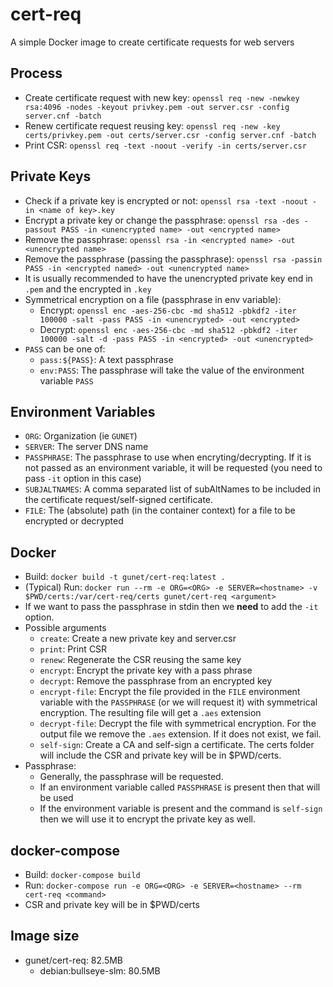 # cert-req
A simple Docker image to create certificate requests for web servers

## Process
* Create certificate request with new key: `openssl req -new -newkey rsa:4096 -nodes -keyout privkey.pem -out server.csr -config server.cnf -batch`
* Renew certificate request reusing key: `openssl req -new -key certs/privkey.pem -out certs/server.csr -config server.cnf -batch`
* Print CSR: `openssl req -text -noout -verify -in certs/server.csr`

## Private Keys
* Check if a private key is encrypted or not: `openssl rsa -text -noout -in <name of key>.key`
* Encrypt a private key or change the passphrase: `openssl rsa -des -passout PASS -in <unencrypted name> -out <encrypted name>`
* Remove the passphrase: `openssl rsa -in <encrypted name> -out <unencrypted name>`
* Remove the passphrase (passing the passphrase): `openssl rsa -passin PASS -in <encrypted named> -out <unencrypted name>`
* It is usually recommended to have the unencrypted private key end in `.pem` and the encrypted in `.key`
* Symmetrical encryption on a file (passphrase in env variable):
  - Encrypt: `openssl enc -aes-256-cbc -md sha512 -pbkdf2 -iter 100000 -salt -pass PASS -in <unencrypted> -out <encrypted>`
  - Decrypt: `openssl enc -aes-256-cbc -md sha512 -pbkdf2 -iter 100000 -salt -d -pass PASS -in <encrypted> -out <unencrypted>`
* `PASS` can be one of:
  - `pass:${PASS}`: A text passphrase
  - `env:PASS`: The passphrase will take the value of the environment variable `PASS`

## Environment Variables
* `ORG`: Organization (ie `GUNET`)
* `SERVER`: The server DNS name
* `PASSPHRASE`: The passphrase to use when encryting/decrypting. If it is not passed as an environment variable, it will be requested (you need to pass `-it` option in this case)
* `SUBJALTNAMES`: A comma separated list of subAltNames to be included in the certificate request/self-signed certificate.
* `FILE`: The (absolute) path (in the container context) for a file to be encrypted or decrypted

## Docker
* Build: `docker build -t gunet/cert-req:latest .`
* (Typical) Run: `docker run --rm -e ORG=<ORG> -e SERVER=<hostname> -v $PWD/certs:/var/cert-req/certs gunet/cert-req <argument>`
* If we want to pass the passphrase in stdin then we **need** to add the `-it` option.
* Possible arguments
  - `create`: Create a new private key and server.csr
  - `print`: Print CSR
  - `renew`: Regenerate the CSR reusing the same key
  - `encrypt`: Encrypt the private key with a pass phrase
  - `decrypt`: Remove the passphrase from an encrypted key
  - `encrypt-file`: Encrypt the file provided in the `FILE` environment variable with the `PASSPHRASE` (or we will request it) with symmetrical encryption. The resulting file will get a `.aes` extension
  - `decrypt-file`: Decrypt the file with symmetrical encryption. For the output file we remove the `.aes` extension. If it does not exist, we fail.
  - `self-sign`: Create a CA and self-sign a certificate. The certs folder will include the CSR and private key will be in $PWD/certs.
* Passphrase:
  - Generally, the passphrase will be requested.
  - If an environment variable called `PASSPHRASE` is present then that will be used
  - If the environment variable is present and the command is `self-sign` then we will use it to encrypt the private key as well.

## docker-compose
* Build: `docker-compose build`
* Run: `docker-compose run -e ORG=<ORG> -e SERVER=<hostname> --rm cert-req <command>`
* CSR and private key will be in $PWD/certs

## Image size
* gunet/cert-req: 82.5MB
  - debian:bullseye-slm: 80.5MB
